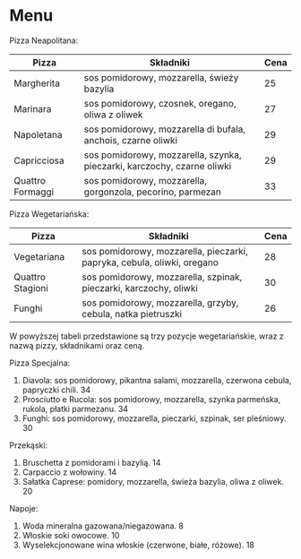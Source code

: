 # Menu

Pizza Neapolitana:

| Pizza             | Składniki                                      | Cena |
| ----------------- | ---------------------------------------------- | ---- |
| Margherita        | sos pomidorowy, mozzarella, świeży bazylia     | 25   |
| Marinara          | sos pomidorowy, czosnek, oregano, oliwa z oliwek | 27   |
| Napoletana        | sos pomidorowy, mozzarella di bufala, anchois, czarne oliwki | 29   |
| Capricciosa       | sos pomidorowy, mozzarella, szynka, pieczarki, karczochy, czarne oliwki | 29   |
| Quattro Formaggi  | sos pomidorowy, mozzarella, gorgonzola, pecorino, parmezan | 33   |

Pizza Wegetariańska:

| Pizza             | Składniki                                      | Cena |
| ----------------- | ---------------------------------------------- | ---- |
| Vegetariana       | sos pomidorowy, mozzarella, pieczarki, papryka, cebula, oliwki, oregano | 28   |
| Quattro Stagioni   | sos pomidorowy, mozzarella, szpinak, pieczarki, karczochy, oliwki | 30   |
| Funghi            | sos pomidorowy, mozzarella, grzyby, cebula, natka pietruszki | 26   |

W powyższej tabeli przedstawione są trzy pozycje wegetariańskie, wraz z nazwą pizzy, składnikami oraz ceną.

Pizza Specjalna:

1. Diavola: sos pomidorowy, pikantna salami, mozzarella, czerwona cebula, papryczki chili. 34
2. Prosciutto e Rucola: sos pomidorowy, mozzarella, szynka parmeńska, rukola, płatki parmezanu. 34
3. Funghi: sos pomidorowy, mozzarella, pieczarki, szpinak, ser pleśniowy. 30


Przekąski:

1. Bruschetta z pomidorami i bazylią. 14
2. Carpaccio z wołowiny. 14
3. Sałatka Caprese: pomidory, mozzarella, świeża bazylia, oliwa z oliwek. 20


Napoje:

1. Woda mineralna gazowana/niegazowana. 8
2. Włoskie soki owocowe. 10
3. Wyselekcjonowane wina włoskie (czerwone, białe, różowe). 18


